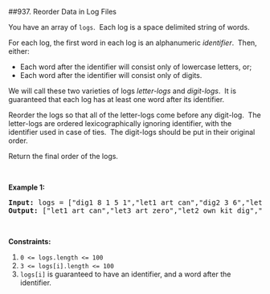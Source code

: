 ##937. Reorder Data in Log Files
<p>You have an array of <code>logs</code>.&nbsp; Each log is a space delimited string of words.</p>

<p>For each log, the first word in each log is an alphanumeric <em>identifier</em>.&nbsp; Then, either:</p>

<ul>
	<li>Each word after the identifier will consist only of lowercase letters, or;</li>
	<li>Each word after the identifier will consist only of digits.</li>
</ul>

<p>We will call these two varieties of logs <em>letter-logs</em> and <em>digit-logs</em>.&nbsp; It is guaranteed that each log has at least one word after its identifier.</p>

<p>Reorder the logs so that all of the letter-logs come before any digit-log.&nbsp; The letter-logs are ordered lexicographically ignoring identifier, with the identifier used in case of ties.&nbsp; The digit-logs should be put in their original order.</p>

<p>Return the final order of the logs.</p>

<p>&nbsp;</p>
<p><strong>Example 1:</strong></p>
<pre><strong>Input:</strong> logs = ["dig1 8 1 5 1","let1 art can","dig2 3 6","let2 own kit dig","let3 art zero"]
<strong>Output:</strong> ["let1 art can","let3 art zero","let2 own kit dig","dig1 8 1 5 1","dig2 3 6"]
</pre>
<p>&nbsp;</p>
<p><strong>Constraints:</strong></p>

<ol>
	<li><code>0 &lt;= logs.length &lt;= 100</code></li>
	<li><code>3 &lt;= logs[i].length &lt;= 100</code></li>
	<li><code>logs[i]</code> is guaranteed to have an identifier, and a word after the identifier.</li>
</ol>
